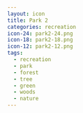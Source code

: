```yaml
---
layout: icon
title: Park 2
categories: recreation
icon-24: park2-24.png
icon-18: park2-18.png
icon-12: park2-12.png
tags:
  - recreation
  - park
  - forest
  - tree
  - green
  - woods
  - nature
---
```

